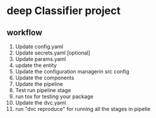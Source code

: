 # deep Classifier project
## workflow

1. Update config.yaml
2. Update secrets.yaml [optional]
3. Update params.yaml
4. update the entity
5. Update the configuration managerin src config
6. Update the components
7. Update the pipeline
8. Test run pipeline stage
9. run tox for testing your package
10. Update the dvc.yaml
11. run "dvc reproduce" for running all the stages in pipelie
